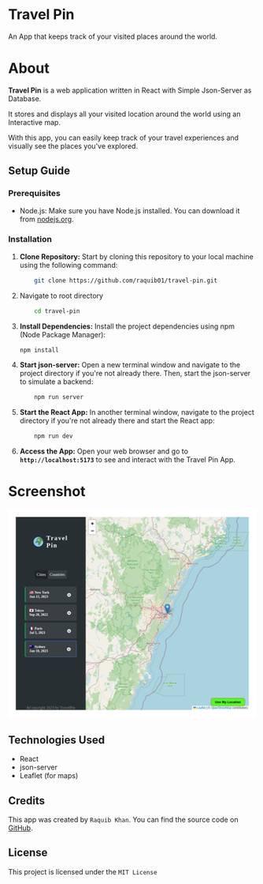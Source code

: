 # Travel Pin
An App that keeps track of your visited places around the world.

# About

**Travel Pin** is a web application written in React with Simple Json-Server as Database.

It stores and displays all your visited location around the world using an Interactive map.

With this app, you can easily keep track of your travel experiences and visually see the places you've explored.


## Setup Guide
### Prerequisites

- Node.js: Make sure you have Node.js installed. You can download it from [nodejs.org](https://nodejs.org/).

### Installation

1. **Clone Repository:** Start by cloning this repository to your local machine using the following command:
	```bash
		git clone https://github.com/raquib01/travel-pin.git
	```

2. Navigate to root directory
	```bash
		cd travel-pin
	```
3. **Install Dependencies:** Install the project dependencies using npm (Node Package Manager):
	```bash
	npm install
	```
4. **Start json-server:** Open a new terminal window and navigate to the project directory if you're not already there. Then, start the json-server to simulate a backend:

	```bash
		npm run server
	```
 
5. **Start the React App:** In another terminal window, navigate to the project directory if you're not already there and start the React app:

	```bash
		npm run dev
	```

6. **Access the App:** Open your web browser and go to **`http://localhost:5173`** to see and interact with the Travel Pin App.


# Screenshot
![Travel Pin App Screenshot](public/layoutScreenShot.png)

## Technologies Used

- React
- json-server
- Leaflet (for maps)

## Credits

This app was created by `Raquib Khan`. You can find the source code on [GitHub](https://github.com/raquib01/travel-pin).

## License

This project is licensed under the `MIT License`